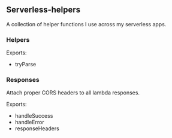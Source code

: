 ## Serverless-helpers

A collection of helper functions I use across my serverless apps.

### Helpers
Exports:
- tryParse

### Responses
Attach proper CORS headers to all lambda responses.

Exports:
- handleSuccess
- handleError
- responseHeaders